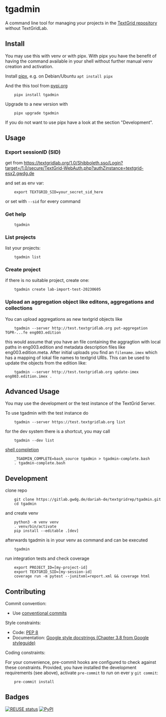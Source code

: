 <!--
SPDX-FileCopyrightText: 2024 Georg-August-Universität Göttingen

SPDX-License-Identifier: CC0-1.0
-->

# tgadmin

A command line tool for managing your projects in the [TextGrid repository](https://textgridrep.org) without TextGridLab.

## Install

You may use this with venv or with pipx. With pipx you have the benefit of having the command available  in your shell without further manual venv creation and activation.

Install [pipx](https://pypa.github.io/pipx/), e.g. on Debian/Ubuntu `apt install pipx`

And the this tool from [pypi.org](https://pypi.org/project/tgadmin/)

        pipx install tgadmin

Upgrade to a new version with

        pipx upgrade tgadmin

If you do not want to use pipx have a look at the section "Development".

## Usage

### Export sessionID (SID)

get from https://textgridlab.org/1.0/Shibboleth.sso/Login?target=/1.0/secure/TextGrid-WebAuth.php?authZinstance=textgrid-esx2.gwdg.de

and set as env var:

        export TEXTGRID_SID=your_secret_sid_here

or set with `--sid` for every command

### Get help

        tgadmin

### List projects

list your projects:

        tgadmin list

### Create project

if there is no suitable project, create one:

        tgadmin create lab-import-test-20230605

### Upload an aggregation object like editons, aggregations and collections

You can upload aggregations as new textgrid objects like

        tgadmin --server http://test.textgridlab.org put-aggregation TGPR-...fe eng003.edition

this would assume that you have an file containing the aggragtion with local paths in
eng003.edition and metadata description files like eng003.edition.meta. After initial uploads
you find an `filename.imex` which has a mapping of lokal file names to textgrid URIs.
This can be used to update the objects from the edition like:

        tgadmin --server http://test.textgridlab.org update-imex eng003.edition.imex .

## Advanced Usage

You may use the development or the test instance of the TextGrid Server.

To use tgadmin with the test instance do

        tgadmin --server https://test.textgridlab.org list

for the dev system there is a shortcut, you may call

        tgadmin --dev list

[shell completion](https://click.palletsprojects.com/en/8.1.x/shell-completion/)

        _TGADMIN_COMPLETE=bash_source tgadmin > tgadmin-complete.bash
        . tgadmin-complete.bash

## Development

clone repo

        git clone https://gitlab.gwdg.de/dariah-de/textgridrep/tgadmin.git
        cd tgadmin

and create venv

        python3 -m venv venv
        . venv/bin/activate
        pip install --editable .[dev]

afterwards tgadmin is in your venv as command and can be executed

        tgadmin

run integration tests and check coverage

        export PROJECT_ID=[my-project-id]
        export TEXTGRID_SID=[my-session-id]
        coverage run -m pytest --junitxml=report.xml && coverage html

## Contributing

Commit convention:

- Use [conventional commits](https://www.conventionalcommits.org/en/v1.0.0/)

Style constraints:

- Code: [PEP 8](https://www.python.org/dev/peps/pep-0008/)
- Documentation: [Google style docstrings (Chapter 3.8 from Google styleguide)](https://google.github.io/styleguide/pyguide.html#s3.8-comments-and-docstrings)

Coding constraints:

For your convenience, pre-commit hooks are configured to check against these constraints. Provided, you have installed the development requirements (see above), activate `pre-commit` to run on ever
y `git commit`:

        pre-commit install

## Badges

[![REUSE status](https://api.reuse.software/badge/gitlab.gwdg.de/dariah-de/textgridrep/tgadmin)](https://api.reuse.software/info/gitlab.gwdg.de/dariah-de/textgridrep/tgadmin)
[![PyPI](https://img.shields.io/pypi/v/tgadmin)](https://pypi.org/project/tgadmin/)
